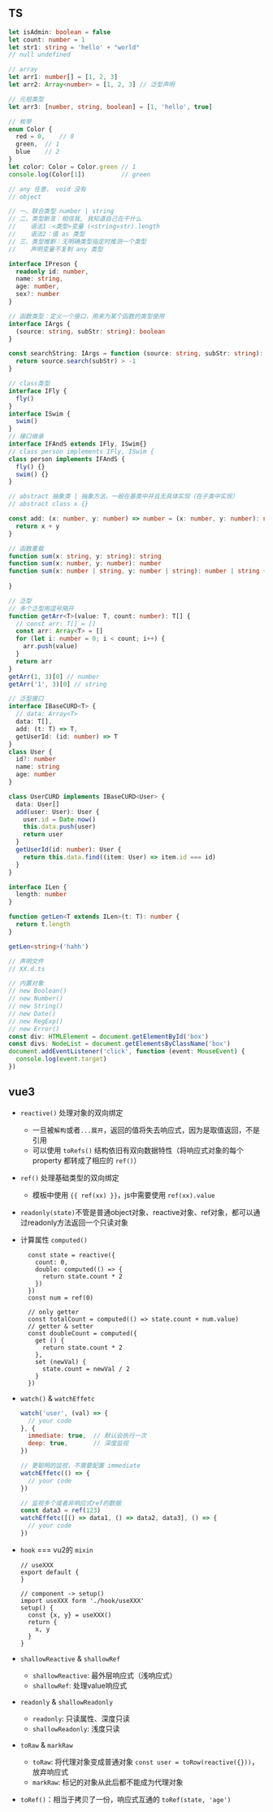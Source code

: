 ## TS

```typescript
let isAdmin: boolean = false
let count: number = 1
let str1: string = 'hello' + "world"
// null undefined

// array
let arr1: number[] = [1, 2, 3]
let arr2: Array<number> = [1, 2, 3] // 泛型声明

// 元祖类型
let arr3: [number, string, boolean] = [1, 'hello', true]

// 枚举
enum Color {
  red = 0,    // 0
  green,  // 1
  blue    // 2
}
let color: Color = Color.green // 1
console.log(Color[1])          // green

// any 任意， void 没有
// object

// 一、联合类型 number | string
// 二、类型断言：相信我, 我知道自己在干什么
//    语法1：<类型>变量 (<string>str).length
//    语法2：值 as 类型
// 三、类型推断：无明确类型指定时推测一个类型
//    声明变量不复制 any 类型

interface IPreson {
  readonly id: number,
  name: string,
  age: number,
  sex?: number
}

// 函数类型：定义一个接口，用来为某个函数的类型使用
interface IArgs {
  (source: string, subStr: string): boolean
}

const searchString: IArgs = function (source: string, subStr: string): boolean {
  return source.search(subStr) > -1
}

// class类型
interface IFly {
  fly()
}
interface ISwim {
  swim()
}
// 接口继承
interface IFAndS extends IFly, ISwim{}
// class person implements IFly, ISwim {
class person implements IFAndS {
  fly() {}
  swim() {}
}

// abstract 抽象类 | 抽象方法，一般在基类中并且无具体实现（在子类中实现）
// abstract class x {}

const add: (x: number, y: number) => number = (x: number, y: number): number => {
  return x + y
}

// 函数重载
function sum(x: string, y: string): string
function sum(x: number, y: number): number
function sum(x: number | string, y: number | string): number | string {
  
}

// 泛型
// 多个泛型用逗号隔开
function getArr<T>(value: T, count: number): T[] {
  // const arr: T[] = []
  const arr: Array<T> = []
  for (let i: number = 0; i < count; i++) {
    arr.push(value)
  }
  return arr
}
getArr(1, 3)[0] // number
getArr('1', 3)[0] // string

// 泛型接口
interface IBaseCURD<T> {
  // data: Array<T>
  data: T[],
  add: (t: T) => T,
  getUserId: (id: number) => T
}
class User {
  id?: number
  name: string
  age: number
}

class UserCURD implements IBaseCURD<User> {
  data: User[]
  add(user: User): User {
    user.id = Date.now()
    this.data.push(user)
    return user
  }
  getUserId(id: number): User {
    return this.data.find((item: User) => item.id === id)
  }
}

interface ILen {
  length: number
}

function getLen<T extends ILen>(t: T): number {
  return t.length
}

getLen<string>('hahh')

// 声明文件
// XX.d.ts

// 内置对象
// new Boolean()
// new Number()
// new String()
// new Date()
// new RegExp()
// new Error()
const div: HTMLElement = document.getElementById('box')
const divs: NodeList = document.getElementsByClassName('box')
document.addEventListener('click', function (event: MouseEvent) {
  console.log(event.target)
})
```
## vue3

- `reactive()` 处理对象的双向绑定
  - 一旦被`解构`或者`...展开`，返回的值将失去响应式，因为是取值返回，不是引用
  - 可以使用 `toRefs()` 结构依旧有双向数据特性（将响应式对象的每个 property 都转成了相应的 `ref()`） 
- `ref()` 处理基础类型的双向绑定
  - 模板中使用 `{{ ref(xx) }}`，js中需要使用 `ref(xx).value`
- `readonly(state)`不管是普通object对象、reactive对象、ref对象，都可以通过readonly方法返回一个只读对象
- 计算属性 `computed()`
  ```vue
    const state = reactive({
      count: 0,
      double: computed(() => {
        return state.count * 2
      })
    })
    const num = ref(0)

    // only getter
    const totalCount = computed(() => state.count + num.value)
    // getter & setter
    const doubleCount = computed({
      get () {
        return state.count * 2
      },
      set (newVal) {
        state.count = newVal / 2
      }
    })
  ```

- `watch()` & `watchEffetc`
  ```javascript
  watch('user', (val) => {
    // your code
  }, {
    immediate: true,  // 默认会执行一次 
    deep: true,       // 深度监视
  })
  
  // 更聪明的监视，不需要配置 immediate
  watchEffetc(() => {
    // your code
  })
  
  // 监视多个或者非响应式ref的数据
  const data3 = ref(123)
  watchEffetc([() => data1, () => data2, data3], () => {
    // your code
  })
  ```

- `hook` === vu2的 `mixin`
  ```vue
  // useXXX
  export default {
  }
  
  // component -> setup()
  import useXXX form './hook/useXXX'
  setup() {
    const {x, y} = useXXX()
    return {
      x, y
    }
  }
  ```
- `shallowReactive` & `shallowRef`
  - `shallowReactive`: 最外层响应式（浅响应式）
  - `shallowRef`: 处理value响应式
  
- `readonly` & `shallowReadonly`
  - `readonly`: 只读属性、深度只读
  - `shallowReadonly`: 浅度只读

- `toRaw` & `markRaw`
  - `toRaw`: 将代理对象变成普通对象 `const user = toRow(reactive({}))`，放弃响应式
  - `markRaw`: 标记的对象从此后都不能成为代理对象

- `toRef()`：相当于拷贝了一份，响应式互通的 `toRef(state, 'age')`
